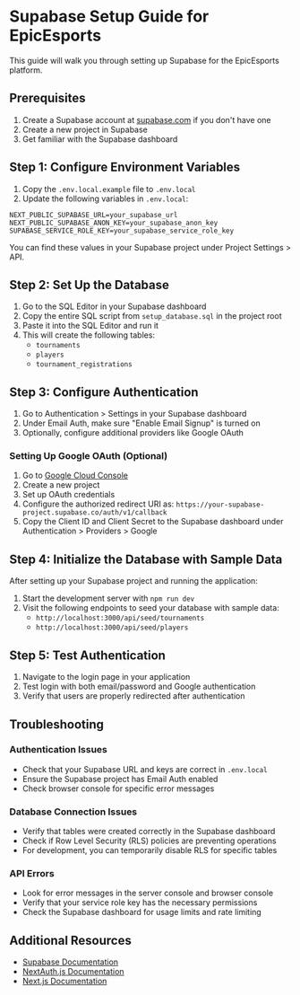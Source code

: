# Supabase Setup Guide for EpicEsports

This guide will walk you through setting up Supabase for the EpicEsports platform.

## Prerequisites

1. Create a Supabase account at [supabase.com](https://supabase.com) if you don't have one
2. Create a new project in Supabase
3. Get familiar with the Supabase dashboard

## Step 1: Configure Environment Variables

1. Copy the `.env.local.example` file to `.env.local`
2. Update the following variables in `.env.local`:

```
NEXT_PUBLIC_SUPABASE_URL=your_supabase_url
NEXT_PUBLIC_SUPABASE_ANON_KEY=your_supabase_anon_key
SUPABASE_SERVICE_ROLE_KEY=your_supabase_service_role_key
```

You can find these values in your Supabase project under Project Settings > API.

## Step 2: Set Up the Database

1. Go to the SQL Editor in your Supabase dashboard
2. Copy the entire SQL script from `setup_database.sql` in the project root
3. Paste it into the SQL Editor and run it
4. This will create the following tables:
   - `tournaments`
   - `players`
   - `tournament_registrations`

## Step 3: Configure Authentication

1. Go to Authentication > Settings in your Supabase dashboard
2. Under Email Auth, make sure "Enable Email Signup" is turned on
3. Optionally, configure additional providers like Google OAuth

### Setting Up Google OAuth (Optional)

1. Go to [Google Cloud Console](https://console.cloud.google.com/)
2. Create a new project
3. Set up OAuth credentials
4. Configure the authorized redirect URI as: `https://your-supabase-project.supabase.co/auth/v1/callback`
5. Copy the Client ID and Client Secret to the Supabase dashboard under Authentication > Providers > Google

## Step 4: Initialize the Database with Sample Data

After setting up your Supabase project and running the application:

1. Start the development server with `npm run dev`
2. Visit the following endpoints to seed your database with sample data:
   - `http://localhost:3000/api/seed/tournaments`
   - `http://localhost:3000/api/seed/players`

## Step 5: Test Authentication

1. Navigate to the login page in your application
2. Test login with both email/password and Google authentication
3. Verify that users are properly redirected after authentication

## Troubleshooting

### Authentication Issues

- Check that your Supabase URL and keys are correct in `.env.local`
- Ensure the Supabase project has Email Auth enabled
- Check browser console for specific error messages

### Database Connection Issues

- Verify that tables were created correctly in the Supabase dashboard
- Check if Row Level Security (RLS) policies are preventing operations
- For development, you can temporarily disable RLS for specific tables

### API Errors

- Look for error messages in the server console and browser console
- Verify that your service role key has the necessary permissions
- Check the Supabase dashboard for usage limits and rate limiting

## Additional Resources

- [Supabase Documentation](https://supabase.io/docs)
- [NextAuth.js Documentation](https://next-auth.js.org)
- [Next.js Documentation](https://nextjs.org/docs) 